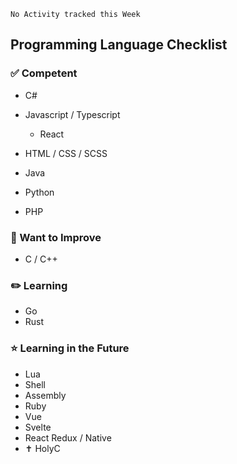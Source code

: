 <!--START_SECTION:waka-->
```text
No Activity tracked this Week
```
<!--END_SECTION:waka-->

## Programming Language Checklist

### ✅ Competent

- C#
- Javascript / Typescript
    - React 
    
- HTML / CSS / SCSS
- Java
- Python
- PHP

### 🚧 Want to Improve
- C / C++

### ✏️ Learning
- Go
- Rust

### ⭐ Learning in the Future
- Lua
- Shell
- Assembly
- Ruby
- Vue
- Svelte
- React Redux / Native
- ✝️️ HolyC
